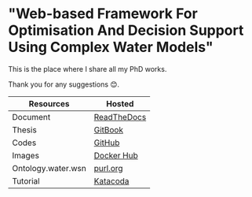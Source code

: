 # "Web-based Framework For Optimisation And Decision Support Using Complex Water Models"

This is the place where I share all my PhD works.

Thank you for any suggestions :blush:.

| Resources            | Hosted                                                 |
| ----------           | ------------------------------------------------------ |
| Document             | [ReadTheDocs](http://phd.readthedocs.io)               |
| Thesis               | [GitBook](https://quanpan302.gitbooks.io/phd/content)  |
| Codes                | [GitHub](https://github.com/quanpan302/phd)            |
| Images               | [Docker Hub](https://hub.docker.com/r/quanpan302/phd)  |
| Ontology.water.wsn   | [purl.org](http://purl.org/water/wsn)                  |
| Tutorial             | [Katacoda](https://www.katacoda.com/quanpan302)        |
